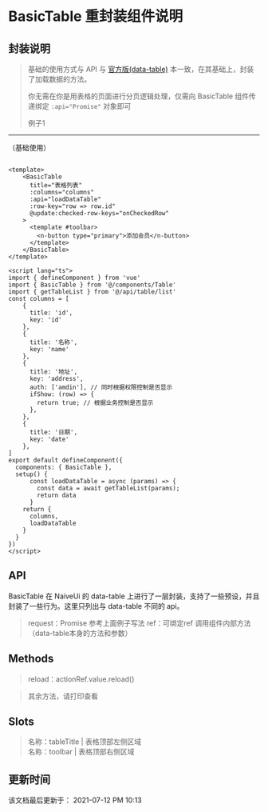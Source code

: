 BasicTable 重封装组件说明
====

封装说明
----

> 基础的使用方式与 API 与 [官方版(data-table)](https://www.naiveui.com/zh-CN/os-theme/components/data-table#tree) 本一致，在其基础上，封装了加载数据的方法。
>
> 你无需在你是用表格的页面进行分页逻辑处理，仅需向 BasicTable 组件传递绑定 `:api="Promise"` 对象即可
>
> 例子1
----
（基础使用）

```vue

<template>
    <BasicTable
      title="表格列表"
      :columns="columns"
      :api="loadDataTable"
      :row-key="row => row.id"
      @update:checked-row-keys="onCheckedRow"
    >
      <template #toolbar>
        <n-button type="primary">添加会员</n-button>
      </template>
    </BasicTable>
</template>

<script lang="ts">
import { defineComponent } from 'vue'
import { BasicTable } from '@/components/Table'
import { getTableList } from '@/api/table/list'
const columns = [
    {
      title: 'id',
      key: 'id'
    },
    {
      title: '名称',
      key: 'name'
    },
    {
      title: '地址',
      key: 'address',
      auth: ['amdin'], // 同时根据权限控制是否显示
      ifShow: (row) => {
        return true; // 根据业务控制是否显示
      },
    },
    {
      title: '日期',
      key: 'date'
    },
]
export default defineComponent({
  components: { BasicTable },
  setup() {
      const loadDataTable = async (params) => {
        const data = await getTableList(params);
        return data
      }
    return {
      columns,
      loadDataTable
    }
  }
})
</script>
```

API
----
BasicTable 在 NaiveUi 的 data-table 上进行了一层封装，支持了一些预设，并且封装了一些行为。这里只列出与 data-table 不同的 api。

> request：Promise 参考上面例子写法
> ref：可绑定ref 调用组件内部方法（data-table本身的方法和参数）

Methods
----
> reload：actionRef.value.reload()

> 其余方法，请打印查看

Slots
----
> 名称：tableTitle | 表格顶部左侧区域                          
> 名称：toolbar | 表格顶部右侧区域


更新时间
----

该文档最后更新于： 2021-07-12 PM 10:13
